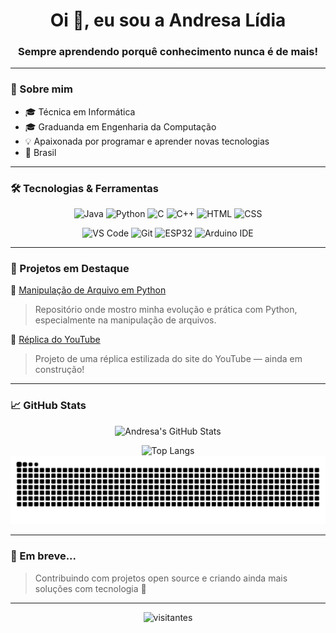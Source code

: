 <h1 align="center">Oi 👋, eu sou a Andresa Lídia</h1>
<h3 align="center">Sempre aprendendo porquê conhecimento nunca é de mais!</h3>

---

### 💫 Sobre mim
- 🎓 Técnica em Informática  
- 🎓 Graduanda em Engenharia da Computação  
- 💡 Apaixonada por programar e aprender novas tecnologias  
- 📍 Brasil  

---

### 🛠️ Tecnologias & Ferramentas

<div align="center">
  
![Java](https://img.shields.io/badge/Java-ED8B00?style=for-the-badge&logo=java&logoColor=white)
![Python](https://img.shields.io/badge/Python-3776AB?style=for-the-badge&logo=python&logoColor=white)
![C](https://img.shields.io/badge/C-00599C?style=for-the-badge&logo=c&logoColor=white)
![C++](https://img.shields.io/badge/C++-004482?style=for-the-badge&logo=cplusplus&logoColor=white)
![HTML](https://img.shields.io/badge/HTML-E34F26?style=for-the-badge&logo=html5&logoColor=white)
![CSS](https://img.shields.io/badge/CSS-1572B6?style=for-the-badge&logo=css3&logoColor=white)

![VS Code](https://img.shields.io/badge/VS_Code-007ACC?style=for-the-badge&logo=visual-studio-code&logoColor=white)
![Git](https://img.shields.io/badge/Git-F05032?style=for-the-badge&logo=git&logoColor=white)
![ESP32](https://img.shields.io/badge/ESP32-323232?style=for-the-badge&logo=espressif&logoColor=white)
![Arduino IDE](https://img.shields.io/badge/Arduino_IDE-00979D?style=for-the-badge&logo=arduino&logoColor=white)

</div>

---

### 📂 Projetos em Destaque

🔹 [Manipulação de Arquivo em Python](https://github.com/andresalidia/Manipulacao_Arquivo_Python)  
> Repositório onde mostro minha evolução e prática com Python, especialmente na manipulação de arquivos.

🔹 [Réplica do YouTube](https://github.com/andresalidia/Site-Youtube)  
> Projeto de uma réplica estilizada do site do YouTube — ainda em construção!

---

### 📈 GitHub Stats

<div align="center">

![Andresa's GitHub Stats](https://github-readme-stats.vercel.app/api?username=andresalidia&show_icons=true&theme=radical&bg_color=0d1117&title_color=c47198&text_color=f8f8f2&icon_color=ba83b0&border_color=a66c87)

![Top Langs](https://github-readme-stats.vercel.app/api/top-langs/?username=andresalidia&layout=compact&theme=radical&bg_color=0d1117&title_color=fca311&text_color=e5e5e5)
![Snake animation](https://github.com/andresalidia/andresalidia/blob/output/github-contribution-grid-snake.svg)


</div>

---

### 🚀 Em breve...

> Contribuindo com projetos open source e criando ainda mais soluções com tecnologia 💜

---

<p align="center">
  <img src="https://readme-visitor-badge.glitch.me/badge?page_id=andresalidia.andresalidia" alt="visitantes" />
</p>
